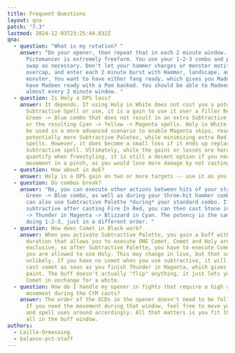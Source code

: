 ```yaml
---
title: Frequent Questions
layout: qna
patch: "7.3"
lastmod: 2024-12-03T23:25:44.832Z
qna:
  - question: "What is my rotation? "
    answer: "Do your opener, then repeat that in each 2 minute window. Between them,
      Pictomancer is extremely freeform. You use your 1-2-3 combo and palette
      swap as necessary. Don't let your hammer charges or monster motifs
      overcap, and enter each 2 minute burst with Hammer, landscape, and a
      monster. You want to have either fang ready, which gives you Madeen, or
      have Madeen ready with a Pom banked. You should be able to Madeen in
      almost every 2 minute window. "
  - question: Is Holy a DPS loss?
    answer: It depends. If using Holy in White does not cost you a potential
      Subtractive Spell or use, it is a gain to use it over a filler Red ->
      Green -> Blue combo that does not result in an extra Subtractive Palete,
      or the resulting Cyan -> Yellow -> Magenta spells. Holy in White can also
      be used in a more advanced scenario to enable Magenta skips, resulting in
      potentially more Subtractive Paletes, while minimizing extra Red and Green
      spells. However, it does become a small loss if it ends up replacing a
      Subtractive spell. Ultimately, while the gains or losses are hard to
      quantify when freestyling, it is still a decent option if you need
      movement in a pinch, as you would lose more damage by not casting.
  - question: How about in AoE?
    answer: Holy is a DPS gain on two or more targets -- use it as you'd like!
  - question: Do combos break?
    answer: "No, you can execute other actions between hits of your standard Red ->
      Green -> Blue combo, as well as during your three-hit hammer combo. You
      can also use Subtractive Palette *during* your standard combo. If you use
      subtractive after casting Fire In Red, you can then cast Stone in Yellow
      -> Thunder in Magenta -> Blizzard in Cyan. The potency is the same as
      doing 1-2-3, just in a different order. "
  - question: How does Comet in Black work?
    answer: When you activate Subtractive Palette, you gain a buff with an infinite
      duration that allows you to execute ONE Comet. Comet and Holy are mutually
      exclusive, so after Subtractive Palette, you have to execute Comet before
      you are allowed to use Holy. This may change in live, but that seems
      unlikely. If you have no comet when you use subtractive, it will let you
      cast comet as soon as you finish Thunder in Magenta, which gives a white
      paint. The buff doesn't actually "flip" anything, it just lets you cast
      Comet in exchange for a white.
  - question: How do I handle my opener in fights that require a high amount of
      movement during the CYM casts?
    answer: The order of the GCDs in the opener doesn't need to be followed exactly.
      If you need the movement during that window, feel free to move your hammer
      and spell uses around accordingly. All that matters is you fit the skills
      all in the buff window.
authors:
  - Laille-Ormesaing
  - balance-pct-staff
---
```

